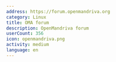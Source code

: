 ```yaml
---
address: https://forum.openmandriva.org
category: Linux
title: OMA forum
description: OpenMandriva forum
userCount: 356
icon: openmandriva.png
activity: medium
language: en
---
```

